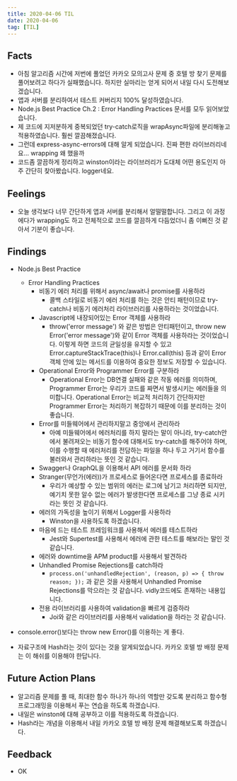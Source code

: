 ```yaml
---
title: 2020-04-06 TIL
date: 2020-04-06
tag: [TIL]
---
```


## Facts

- 아침 알고리즘 시간에 저번에 풀었던 카카오 모의고사 문제 중 호텔 방 찾기 문제를 풀어보려고 하다가 실패했습니다. 하지만 실마리는 얻게 되어서 내일 다시 도전해보겠습니다.
- 앱과 서버를 분리하여서 테스트 커버리지 100% 달성하였습니다.
- Node.js Best Practice Ch.2 : Error Handling Practices 문서를 모두 읽어보았습니다.
- 제 코드에 지저분하게 중복되었던 try-catch로직을 wrapAsync파일에 분리해놓고 적용하였습니다. 훨씬 깔끔해졌습니다.
- 그런데 express-async-errors에 대해 알게 되었습니다. 진짜 편한 라이브러리네요... wrapping 왜 했을까
- 코드좀 깔끔하게 정리하고 winston이라는 라이브러리가 도대체 어떤 용도인지 아주 간단히 찾아봤습니다. logger네요.

## Feelings

- 오늘 생각보다 너무 간단하게 앱과 서버를 분리해서 얼떨떨합니다. 그리고 이 과정에다가 wrapping도 하고 전체적으로 코드를 깔끔하게 다듬었더니 좀 이뻐진 것 같아서 기분이 좋습니다.

## Findings

- Node.js Best Practice
  - Error Handling Practices
    - 비동기 에러 처리를 위해서 async/await나 promise를 사용하라
      - 콜백 스타일로 비동기 에러 처리를 하는 것은 안티 패턴이므로 try-catch나 비동기 에러처리 라이브러리를 사용하라는 것이었습니다.
    - Javascript에 내장되어있는 Error 객체를 사용하라
      - throw('error message') 와 같은 방법은 안티패턴이고, throw new Error('error message')와 같이 Error 객체를 사용하라는 것이었습니다. 이렇게 하면 코드의 균일성을 유지할 수 있고 Error.captureStackTrace(this)나 Error.call(this) 등과 같이 Error 객체 안에 있는 메서드를 이용하여 중요한 정보도 저장할 수 있습니다.
    - Operational Error와 Programmer Error를 구분하라
      - Operational Error는 DB연결 실패와 같은 작동 에러를 의미하며, Programmer Error는 우리가 코드를 짜면서 발생시키는 에러들을 의미합니다. Operational Error는 비교적 처리하기 간단하지만 Programmer Error는 처리하기 복잡하기 때문에 이를 분리하는 것이 좋습니다.
    - Error를 미들웨어에서 관리하지말고 중앙에서 관리하라
      - 아예 미들웨어에서 에러처리를 하지 말라는 말이 아니라, try-catch안에서 불려져오는 비동기 함수에 대해서도 try-catch를 해주어야 하며, 이를 수행할 때 에러처리를 전담하는 파일을 하나 두고 거기서 함수를 불러와서 관리하라는 뜻인 것 같습니다.
    - Swagger나 GraphQL을 이용해서 API 에러를 문서화 하라
    - Stranger(무언가(에러))가 프로세스로 들어온다면 프로세스를 종료하라
      - 우리가 예상할 수 있는 범위의 에러는 로그에 남기고 처리하면 되지만, 예기치 못한 알수 없는 에러가 발생한다면 프로세스를 그냥 종료 시키라는 뜻인 것 같습니다.
    - 에러의 가독성을 높이기 위해서 Logger를 사용하라
      - Winston을 사용하도록 하겠습니다.
    - 마음에 드는 테스트 프레임워크를 사용해서 에러를 테스트하라
      - Jest와 Supertest를 사용해서 에러에 관한 테스트를 해보라는 말인 것 같습니다.
    - 에러와 downtime을 APM product를 사용해서 발견하라
    - Unhandled Promise Rejections를 catch하라
      - `process.on('unhandledRejection', (reason, p) => { throw reason; });` 과 같은 것을 사용해서 Unhandled Promise Rejections를 막으라는 것 같습니다. vidly코드에도 존재하는 내용입니다.
    - 전용 라이브러리를 사용하여 validation을 빠르게 검증하라
      - Joi와 같은 라이브러리를 사용해서 validation을 하라는 것 같습니다.

- console.error()보다는 throw new Error()를 이용하는 게 좋다.
- 자료구조에 Hash라는 것이 있다는 것을 알게되었습니다. 카카오 호텔 방 배정 문제는 이 해쉬를 이용해야 한답니다.

## Future Action Plans

- 알고리즘 문제를 풀 때, 최대한 함수 하나가 하나의 역할만 갖도록 분리하고 함수형 프로그래밍을 이용해서 푸는 연습을 하도록 하겠습니다.
- 내일은 winston에 대해 공부하고 이를 적용하도록 하겠습니다.
- Hash라는 개념을 이용해서 내일 카카오 호텔 방 배정 문제 해결해보도록 하겠습니다.

## Feedback

- OK
